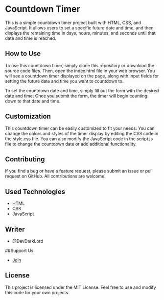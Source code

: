 # Countdown Timer
This is a simple countdown timer project built with HTML, CSS, and JavaScript. It allows users to set a specific future date and time, and then displays the remaining time in days, hours, minutes, and seconds until that date and time is reached.

## How to Use
To use this countdown timer, simply clone this repository or download the source code files. Then, open the index.html file in your web browser. You will see a countdown timer displayed on the page, along with input fields for setting the future date and time you want to countdown to.

To set the countdown date and time, simply fill out the form with the desired date and time. Once you submit the form, the timer will begin counting down to that date and time.

## Customization
This countdown timer can be easily customized to fit your needs. You can change the colors and styles of the timer display by editing the CSS code in the style.css file. You can also modify the JavaScript code in the script.js file to change the countdown date or add additional functionality.

## Contributing
If you find a bug or have a feature request, please submit an issue or pull request on GitHub. All contributions are welcome!

## Used Technologies
* HTML
* CSS
* JavaScript

## Writer
* @DevDarkLord

##Support Us 
* [Join](https://discord.gg/GPaWyDMMar)

## License
This project is licensed under the MIT License. Feel free to use and modify this code for your own projects.
